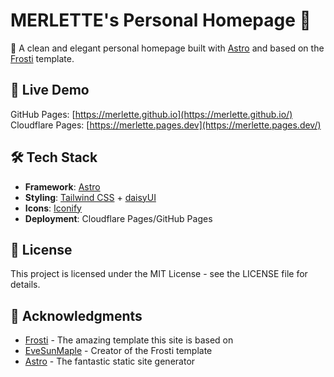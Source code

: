 # MERLETTE's Personal Homepage 🔗

🌟 A clean and elegant personal homepage built with [Astro](https://astro.build/) and based on the [Frosti](https://github.com/EveSunMaple/Frosti) template.

## 🚀 Live Demo

GitHub Pages: [https://merlette.github.io](https://merlette.github.io/)
Cloudflare Pages: [https://merlette.pages.dev](https://merlette.pages.dev/)

## 🛠️ Tech Stack

- **Framework**: [Astro](https://astro.build/)
- **Styling**: [Tailwind CSS](https://tailwindcss.com/) + [daisyUI](https://daisyui.com/)
- **Icons**: [Iconify](https://iconify.design/)
- **Deployment**: Cloudflare Pages/GitHub Pages

## 📄 License

This project is licensed under the MIT License - see the LICENSE file for details.

## 🙏 Acknowledgments

- [Frosti](https://github.com/EveSunMaple/Frosti) - The amazing template this site is based on
- [EveSunMaple](https://github.com/EveSunMaple) - Creator of the Frosti template
- [Astro](https://astro.build/) - The fantastic static site generator